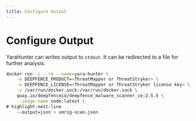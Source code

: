 ```yaml
---
title: Configure Output
---
```



# Configure Output

YaraHunter can writes output to `stdout`. It can be redirected to a file for further analysis.

```bash
docker run -i --rm --name=yara-hunter \
    -e DEEPFENCE_PRODUCT=<ThreatMapper or ThreatStryker> \
    -e DEEPFENCE_LICENSE=<ThreatMapper or ThreatStryker license key> \
    -v /var/run/docker.sock:/var/run/docker.sock \
    quay.io/deepfenceio/deepfence_malware_scanner_ce:2.5.5 \
    --image-name node:latest \
# highlight-next-line
    --output=json > xmrig-scan.json
```
